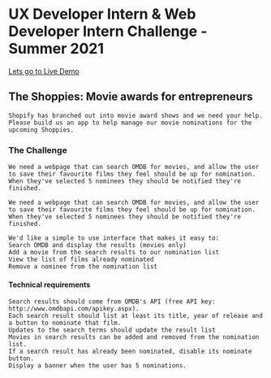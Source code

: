 # UX Developer Intern & Web Developer Intern Challenge - Summer 2021

 [Lets go to Live Demo](https://anascnm.github.io/carnival-countdown/)

## The Shoppies: Movie awards for entrepreneurs

    Shopify has branched out into movie award shows and we need your help. Please build us an app to help manage our movie nominations for the upcoming Shoppies.

### The Challenge

    We need a webpage that can search OMDB for movies, and allow the user to save their favourite films they feel should be up for nomination. When they've selected 5 nominees they should be notified they're finished.

    We need a webpage that can search OMDB for movies, and allow the user to save their favourite films they feel should be up for nomination. When they've selected 5 nominees they should be notified they're finished.

    We'd like a simple to use interface that makes it easy to:
    Search OMDB and display the results (movies only)
    Add a movie from the search results to our nomination list
    View the list of films already nominated
    Remove a nominee from the nomination list 


#### Technical requirements

    Search results should come from OMDB's API (free API key: http://www.omdbapi.com/apikey.aspx).
    Each search result should list at least its title, year of release and a button to nominate that film.
    Updates to the search terms should update the result list
    Movies in search results can be added and removed from the nomination list.
    If a search result has already been nominated, disable its nominate button.
    Display a banner when the user has 5 nominations. 


